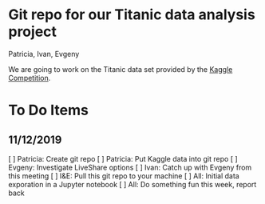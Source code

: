 # Git repo for our Titanic data analysis project

Patricia, Ivan, Evgeny

We are going to work on the Titanic data set provided by the [Kaggle Competition](https://www.kaggle.com/c/titanic/overview).




# To Do Items

## 11/12/2019

[ ] Patricia: Create git repo
[ ] Patricia: Put Kaggle data into git repo
[ ] Evgeny: Investigate LiveShare options
[ ] Ivan: Catch up with Evgeny from this meeting
[ ] I&E: Pull this git repo to your machine
[ ] All: Initial data exporation in a Jupyter notebook
[ ] All: Do something fun this week, report back
